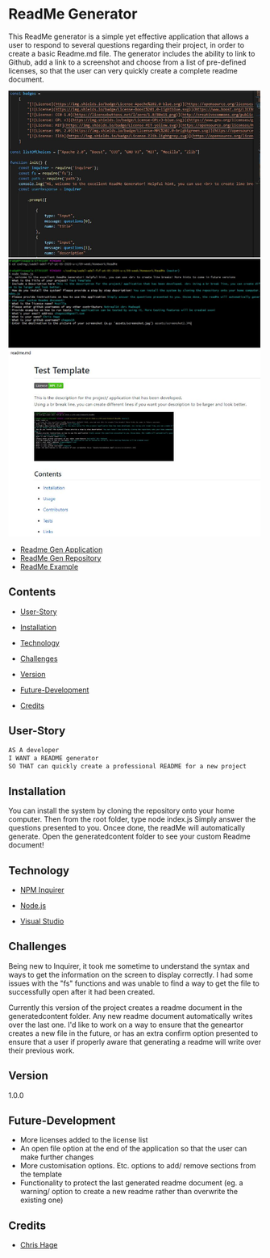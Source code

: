 # ReadMe Generator

This ReadMe generator is a simple yet effective application that allows a user to respond to several questions regarding their project, in order to create a basic Readme.md file. The generator includes the ability to link to Github, add a link to a screenshot and choose from a list of pre-defined licenses, so that the user can very quickly create a complete readme document.
            
<img src="assets/screenshot1.JPG" width="500"  alt="Picture"/>
<img src="assets/screenshot2.JPG" width="500"  alt="Picture"/>
<img src="assets/screenshot3.JPG" width="500"  alt="Picture"/>


*  [Readme Gen Application](https://drive.google.com/file/d/17AdgUDWj6dWiq4Mbs5gCO915-1NGk0bg/view)          
*  [ReadMe Gen Repository](https://github.com/chages16/ReadMe)
*  [ReadMe Example](https://github.com/chages16/ReadMe/tree/master/generatedreadme)

 ## Contents
            
* [User-Story](#User-Story)
            
* [Installation](#Installation)
            
* [Technology](#Technology)
            
* [Challenges](#Challenges)
            
* [Version](#Version)
            
* [Future-Development](#Future-Development)

* [Credits](#Credits)

## User-Story
```
AS A developer
I WANT a README generator
SO THAT can quickly create a professional README for a new project
```

## Installation
            
You can install the system by cloning the repository onto your home computer. Then from the root folder, type node index.js  Simply answer the questions presented to you. Oncee done, the readMe will automatically generate. Open the generatedcontent folder to see your custom Readme document!

## Technology

* [NPM Inquirer](https://www.npmjs.com/package/inquirer)

* [Node.js](https://nodejs.org/en/)

* [Visual Studio](https://code.visualstudio.com/)


## Challenges
Being new to Inquirer, it took me sometime to understand the syntax and ways to get the information on the screen to display correctly. I had some issues with the "fs" functions and was unable to find a way to get the file to successfully open after it had been created.

Currently this version of the project creates a readme document in the generatedcontent folder. Any new readme document automatically writes over the last one. I'd like to work on a way to ensure that the geneartor creates a new file in the future, or has an extra confirm option presented to ensure that a user if properly aware that generating a readme will write over their previous work.


## Version
1.0.0


## Future-Development
* More licenses added to the license list
* An open file option at the end of the application so that the user can make further changes
* More customisation options. Etc. options to add/ remove sections from the template
* Functionality to protect the last generated readme document (eg. a warning/ option to create a new readme rather than overwrite the existing one)


## Credits
* [Chris Hage](https://github.com/chages16)
